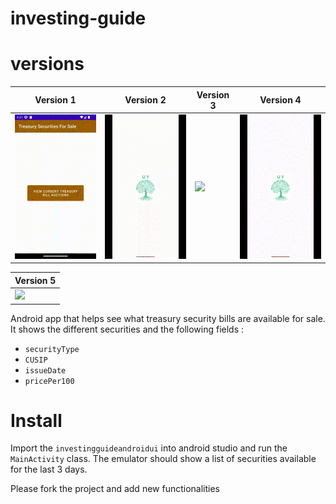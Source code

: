 # investing-guide

# versions
|      Version 1            |      Version 2            |      Version 3            |      Version 4            | 
|---------------------------|---------------------------|---------------------------|---------------------------|
| <img src="./imgs/a.gif">  | <img src="./imgs/b.gif">  | <img src="./imgs/c.gif"> |  <img src="./imgs/d.gif">  |  

|      Version 5            |   
|---------------------------|
| <img src="./imgs/e.gif">  | 


Android app that helps see what treasury security bills are available for sale.  
It shows the different securities and the following fields :  
- `securityType`
- `CUSIP`
- `issueDate`
- `pricePer100`


# Install
Import the `investingguideandroidui` into android studio and run the `MainActivity` class.
The emulator should show a list of securities available for the last 3 days.

Please fork the project and add new functionalities

